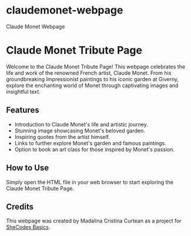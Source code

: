 # claudemonet-webpage
Claude Monet Webpage

# Claude Monet Tribute Page

Welcome to the Claude Monet Tribute Page! This webpage celebrates the life and work of the renowned French artist, Claude Monet. From his groundbreaking Impressionist paintings to his iconic garden at Giverny, explore the enchanting world of Monet through captivating images and insightful text.

## Features

- Introduction to Claude Monet's life and artistic journey.
- Stunning image showcasing Monet's beloved garden.
- Inspiring quotes from the artist himself.
- Links to further explore Monet's garden and famous paintings.
- Option to book an art class for those inspired by Monet's passion.

## How to Use

Simply open the HTML file in your web browser to start exploring the Claude Monet Tribute Page.

## Credits

This webpage was created by Madalina Cristina Curtean as a project for [SheCodes Basics](https://www.shecodes.io/).


